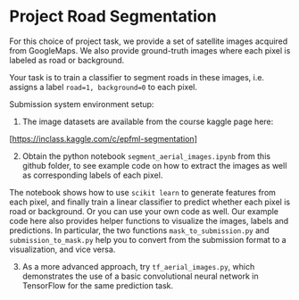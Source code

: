 # Project Road Segmentation

For this choice of project task, we provide a set of satellite images acquired from GoogleMaps.
We also provide ground-truth images where each pixel is labeled as road or background. 

Your task is to train a classifier to segment roads in these images, i.e. assigns a label `road=1, background=0` to each pixel.

Submission system environment setup:

1. The image datasets are available from the course kaggle page here:

 [https://inclass.kaggle.com/c/epfml-segmentation]

2. Obtain the python notebook `segment_aerial_images.ipynb` from this github folder,
to see example code on how to extract the images as well as corresponding labels of each pixel.

The notebook shows how to use `scikit learn` to generate features from each pixel, and finally train a linear classifier to predict whether each pixel is road or background. Or you can use your own code as well. Our example code here also provides helper functions to visualize the images, labels and predictions. In particular, the two functions `mask_to_submission.py` and `submission_to_mask.py` help you to convert from the submission format to a visualization, and vice versa.

3. As a more advanced approach, try `tf_aerial_images.py`, which demonstrates the use of a basic convolutional neural network in TensorFlow for the same prediction task.
